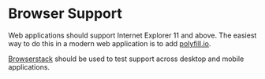 # Browser Support

Web applications should support Internet Explorer 11 and above. The easiest way to do this in a modern web application is to add [polyfill.io](https://polyfill.io/v2/docs/).

[Browserstack](https://www.browserstack.com/) should be used to test support across desktop and mobile applications.